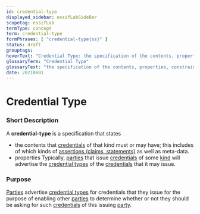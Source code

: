 ```yaml
---
id: credential-type
displayed_sidebar: essifLabSideBar
scopetag: essifLab
termType: concept
term: credential-type
formPhrases: [ "credential-type{ss}" ]
status: draft
grouptags:
hoverText: "Credential Type: the specification of the contents, properties, constraints etc. that Credentials of this type must have/comply with."
glossaryTerm: "Credential Type"
glossaryText: "the specification of the contents, properties, constraints etc. that [credential](@) of this type must have/comply with."
date: 20210601
---
```


# Credential Type

### Short Description

A **credential-type** is a specification that states
- the contents that [credentials](@) of that kind must or may have; this includes of which kinds of [assertions (claims, statements)](assertion@) as well as meta-data.
- properties Typically, [parties](@) that issue [credentials](@) of some [kind](credential-type@) will advertise the [credential types](credential-type@) of the [credentials](@) that it may issue.

### Purpose

[Parties](@) advertise [credential types](credential-type@) for credentials that they issue for the purpose of enabling other [parties](@) to determine whether or not they should be asking for such [credentials](@) of this issuing [party](@).